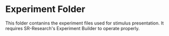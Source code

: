 # Experiment Folder

This folder contanins the experiment files used for stimulus presentation. It requires SR-Research's Experiment Builder to operate properly.
